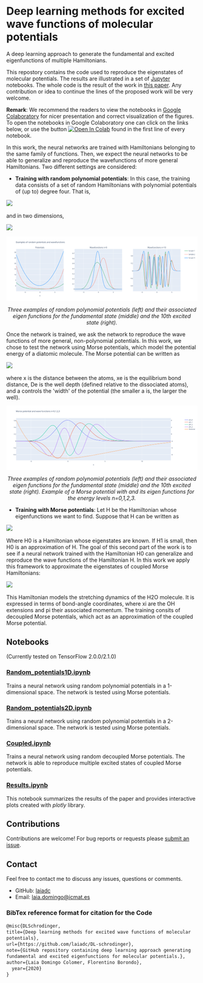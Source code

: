# Deep learning methods for excited wave functions of molecular potentials

A deep learning approach to generate the fundamental and excited eigenfunctions of multiple Hamiltonians.

This repostory contains the code used to reproduce the eigenstates of molecular potentials. The results are illustrated in a set of [Jupyter](https://jupyter.org/) notebooks. The whole code is the result of the work in <a href = https://arxiv.org/abs/2103.00202 target=_blank> this paper</a>. Any contribution or idea to continue the lines of the proposed work will be very welcome.

**Remark**: We recommend the readers to view the notebooks in [Google Colaboratory](https://colab.research.google.com/) for nicer presentation and correct visualization of the figures. To open the notebooks in Google Colaboratory one can click on the links below, or use the button [![Open In Colab](https://colab.research.google.com/assets/colab-badge.svg)]() found in the first line of every notebook.

In this work, the neural networks are trained with Hamiltonians belonging to the same family of functions. Then, we expect the neural networks to be able to generalize and reproduce the wavefunctions of more general Hamiltonians. Two different settings are considered:

+ **Training with random polynomial potentials**: In this case, the training data consists of a set of random Hamiltonians with polynomial potentials of (up to) degree four. That is,

<img src="https://render.githubusercontent.com/render/math?math=H(x) = \frac{p^2}{2m} %2B V(x), \quad V(x) = \alpha_0 %2B \alpha_1 x %2B \alpha_2 x^2 %2B \alpha_3 x^3 %2B \alpha_4 x^4">


and in two dimensions,

<img src="https://render.githubusercontent.com/render/math?math=H(x,y) = \frac{p_x^2 %2B p_y^2}{2m} + V(x,y), \quad V(x,y) = \sum_{i+j\leq4} \alpha_{ij} x^i y^j"> 

<p align="center"><img src="https://github.com/laiadc/DL-schrodinger/blob/main/Images/example_pot1D.png"  align=middle width=600pt />
</p>
<p align="center">
<em>Three examples of random polynomial potentials (left) and their associated eigen functions for the fundamental state (middle) and the 10th excited state (right). </em>
</p>

Once the network is trained, we ask the network to reproduce the wave functions of more general, non-polynomial potentials. In this work, we chose to test the network using Morse potentials, which model the potential energy of a diatomic molecule. The Morse potential can be written as

<img src="https://render.githubusercontent.com/render/math?math=V(x) = D_e(e^{-2a(x-x_e)} - 2e^{-a(x-x_e)})">

where x is the distance between the atoms, xe is the equilibrium bond distance, De is the well depth (defined relative to the dissociated atoms), and a controls the 'width' of the potential (the smaller a is, the larger the well). 

<p align="center"><img src="https://github.com/laiadc/DL-schrodinger/blob/main/Images/morse_example.png"  align=middle width=600pt />
</p>
<p align="center">
<em>Three examples of random polynomial potentials (left) and their associated eigen functions for the fundamental state (middle) and the 10th excited state (right). Example of a Morse potential with and its eigen functions for the energy levels n=0,1,2,3. </em>
</p>

+ **Training with Morse potentials**: Let H be the Hamiltonian whose eigenfunctions we want to find. Suppose that H can be written as

<img src="https://render.githubusercontent.com/render/math?math=H = H_0 %2B H_1">


Where H0 is a Hamiltonian whose eigenstates are known. If H1 is small, then H0 is an approximation of H. The goal of this second part of the work is to see if a neural network trained with the Hamiltonian H0 can generalize and reproduce the wave functions of the Hamiltonian H. In this work we apply this framework to approximate the eigenstates of coupled Morse Hamiltonians: 

<img src="https://render.githubusercontent.com/render/math?math=H(x_1, x_2, p_1, p_2) = \frac{1}{2}(G_{11}p_1^2 %2B G_{22}p_2^2) %2B G_{12}p_1p_2 %2B U_M(x_1) %2B U_M(x_2)">

This Hamiltonian models the stretching dynamics of the H2O molecule. It is expressed in terms of bond-angle coordinates, where xi are the OH extensions and pi their associated momentum. The training consits of decoupled Morse potentials, which act as an approximation of the coupled Morse potential.

## Notebooks
(Currently tested on TensorFlow 2.0.0/2.1.0)

### [Random_potentials1D.ipynb](https://colab.research.google.com/github/laiadc/DL-schrodinger/blob/main/Random_potentials1D.ipynb)
Trains a neural network using random polynomial potentials in a 1-dimensional space. The network is tested using Morse potentials.

### [Random_potentials2D.ipynb](https://colab.research.google.com/github/laiadc/DL-schrodinger/blob/main/Random_potentials2D.ipynb)
Trains a neural network using random polynomial potentials in a 2-dimensional space. The network is tested using Morse potentials.

### [Coupled.ipynb](https://colab.research.google.com/github/laiadc/DL-schrodinger/blob/main/Coupled_morse.ipynb)
Trains a neural network using random decoupled Morse potentials. The network is able to reproduce multiple excited states of coupled Morse potentials. 

### [Results.ipynb](https://colab.research.google.com/github/laiadc/DL-schrodinger/blob/main/Results.ipynb)
This notebook summarizes the results of the paper and provides interactive plots created with *plotly* library.

## Contributions

Contributions are welcome!  For bug reports or requests please [submit an issue](https://github.com/laiadc/PFM_Bearing_Fault_Detection/issues).

## Contact  

Feel free to contact me to discuss any issues, questions or comments.

* GitHub: [laiadc](https://github.com/laiadc)
* Email: [laia.domingo@icmat.es](laia.domingo@icmat.es)

### BibTex reference format for citation for the Code
```
@misc{DLSchrodinger,
title={Deep learning methods for excited wave functions of molecular potentials},
url={https://github.com/laiadc/DL-schrodinger},
note={GitHub repository containing deep learning approach generating fundamental and excited eigenfunctions for molecular potentials.},
author={Laia Domingo Colomer, Florentino Borondo},
  year={2020}
}


